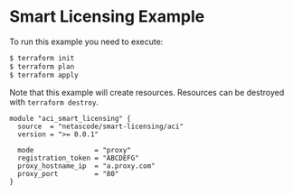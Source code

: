 <!-- BEGIN_TF_DOCS -->
# Smart Licensing Example

To run this example you need to execute:

```bash
$ terraform init
$ terraform plan
$ terraform apply
```

Note that this example will create resources. Resources can be destroyed with `terraform destroy`.

```hcl
module "aci_smart_licensing" {
  source  = "netascode/smart-licensing/aci"
  version = ">= 0.0.1"

  mode               = "proxy"
  registration_token = "ABCDEFG"
  proxy_hostname_ip  = "a.proxy.com"
  proxy_port         = "80"
}
```
<!-- END_TF_DOCS -->